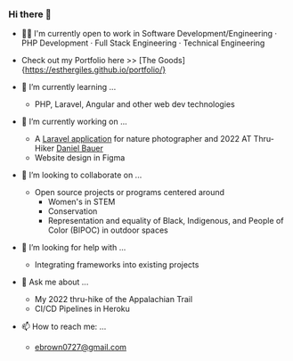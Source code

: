 ### Hi there 👋
- 👩‍💼 I'm currently open to work in Software Development/Engineering · PHP Development · Full Stack Engineering · Technical Engineering
- Check out my Portfolio here >> [The Goods]{https://esthergiles.github.io/portfolio/}
- 🌱 I’m currently learning ...
    * PHP, Laravel, Angular and other web dev technologies
- 🔭 I’m currently working on ...
   * A [Laravel application](https://github.com/esthergiles/natureMediaWorks) for nature photographer and 2022 AT Thru-Hiker [Daniel Bauer](https://www.youtube.com/@nmwdanielbauer3586)
   * Website design in Figma

- 👯 I’m looking to collaborate on ...
   * Open source projects or programs centered around 
      * Women's in STEM
      * Conservation
      * Representation and equality of Black, Indigenous, and People of Color (BIPOC) in outdoor spaces
- 🤔 I’m looking for help with ...
   * Integrating frameworks into existing projects
- 💬 Ask me about ...
   * My 2022 thru-hike of the Appalachian Trail
   * CI/CD Pipelines in Heroku
- 📫 How to reach me: ...
   * ebrown0727@gmail.com
<!-- - ⚡ Fun fact: ... -->
